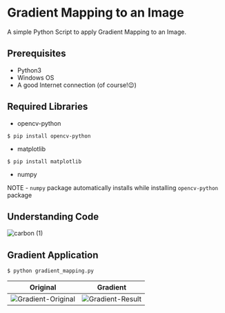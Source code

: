 # Gradient Mapping to an Image

A simple Python Script to apply Gradient Mapping to an Image.

## Prerequisites

- Python3
- Windows OS
- A good Internet connection (of course!😉)

## Required Libraries

- opencv-python

```
$ pip install opencv-python
```

- matplotlib

```
$ pip install matplotlib
```

- numpy

NOTE - `numpy` package automatically installs while installing `opencv-python` package

## Understanding Code

![carbon (1)](https://user-images.githubusercontent.com/44089458/88452536-342fc080-ce7d-11ea-9646-d7f7375c79ed.png)

## Gradient Application

```
$ python gradient_mapping.py
```

|Original|Gradient|
|---|---|
|![Gradient-Original](https://user-images.githubusercontent.com/44089458/88452087-70612200-ce79-11ea-98c3-a14d6370e9ee.jpg)|![Gradient-Result](https://user-images.githubusercontent.com/44089458/88452205-71df1a00-ce7a-11ea-8572-a2e0fa7e3702.jpeg)|
